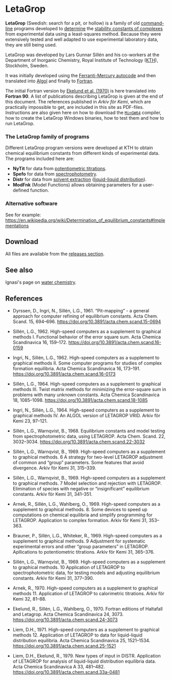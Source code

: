 # LetaGrop

**LetaGrop** (Swedish: search for a pit, or hollow) is a family of old
[command-line](https://en.wikipedia.org/wiki/Command-line_interface) programs
developed to [determine](https://en.wikipedia.org/wiki/Determination_of_equilibrium_constants)
the [stability constants of complexes](https://en.wikipedia.org/wiki/Stability_constants_of_complexes)
from experimental data using a least-squares method. Because they were extensively
tested and well adapted to use experimental laboratory data, they are still being used.

LetaGrop was developed by Lars Gunnar Sillén and his co-workers at the Department of
Inorganic Chemistry, Royal Institute of Technology ([KTH](https://www.kth.se/en)),
Stockholm, Sweden.

It was initially developed using the [Ferranti-Mercury autocode](https://en.wikipedia.org/wiki/Ferranti_Mercury)
and then translated into [Algol](https://en.wikipedia.org/wiki/ALGOL)
and finally to [Fortran](https://en.wikipedia.org/wiki/Fortran).

The initial Fortran version by [Ekelund et al. (1970)][1] is here translated
into **Fortran 90**. A list of publications describing LetaGrop is given at the
end of this document. The references published in _Arkiv för Kemi_, which are
practically impossible to get, are included in this site as PDF-files.
Instructions are also given here on how to download the [`MinGW64`](https://www.mingw-w64.org/)
compiler, how to create the LetaGrop Windows binaries, how to test
them and how to run LetaGrop.

### The LetaGrop family of programs

Different LetaGrop program versions were developed at KTH to obtain chemical equilibrium constants from different kinds of experimental data. The programs included here are:

- **NyTit** for data from [potentiometric titrations](https://en.wikipedia.org/wiki/Determination_of_equilibrium_constants#Potentiometric_measurements).
- **Spefo** for data from [spectrophotometry](https://en.wikipedia.org/wiki/Determination_of_equilibrium_constants#Spectrophotometric_measurements).
- **Distr** for data from [solvent extraction](https://simple.wikipedia.org/wiki/Solvent_extraction) ([liquid-liquid distribution](https://en.wikipedia.org/wiki/Equilibrium_chemistry#Partition)).
- **ModFnk** (Model Functions) allows obtaining parameters for a user-defined function.

### Alternative software

See for example:
https://en.wikipedia.org/wiki/Determination_of_equilibrium_constants#Implementations

## Download
All files are available from the [releases section][2].

## See also
Ignasi's page on [water chemistry][3].

## References

- Dyrssen, D., Ingri, N., Sillén, L.G., 1961. “Pit-mapping” - a general approach
for computer refining of equilibrium constants. Acta Chem. Scand. 15, 694–696.
https://doi.org/10.3891/acta.chem.scand.15-0694

- Sillén, L.G., 1962. High-speed computers as a supplement to graphical methods I.
Functional behavior of the error square sum. Acta Chemica Scandinavica 16, 159–172.
https://doi.org/10.3891/acta.chem.scand.16-0159

- Ingri, N., Sillén, L.G., 1962. High-speed computers as a supplement to graphical
methods II. Some computer programs for studies of complex formation equilibria.
Acta Chemica Scandinavica 16, 173–191. https://doi.org/10.3891/acta.chem.scand.16-0173

- Sillén, L.G., 1964. High-speed computers as a supplement to graphical methods III.
Twist matrix methods for minimizing the error-square sum in problems with many unknown
constants. Acta Chemica Scandinavica 18, 1085–1098.
https://doi.org/10.3891/acta.chem.scand.18-1085

- Ingri, N., Sillén, L.G., 1964. High-speed computers as a supplement to graphical
methods IV. An ALGOL version of LETAGROP VRID. Arkiv för Kemi 23, 97–121.

- Sillén, L.G., Warnqvist, B., 1968. Equilibrium constants and model testing from
spectrophotometric data, using LETAGROP. Acta Chem. Scand. 22, 3032–3034. https://doi.org/10.3891/acta.chem.scand.22-3032

- Sillén, L.G., Warnqvist, B., 1969. High-speed computers as a supplement to
graphical methods. 6 A strategy for two-level LETAGROP adjustment of common and “group”
parameters. Some features that avoid divergence. Arkiv för Kemi 31, 315–339.

- Sillén, L.G., Warnqvist, B., 1969. High-speed computers as a supplement to graphical
methods. 7 Model selection and rejection with LETAGROP. Elimination of species with
negative or “insignificant” equilibrium constants. Arkiv för Kemi 31, 341–351.

- Arnek, R., Sillén, L.G., Wahlberg, O., 1969. High-speed computers as a supplement to
graphical methods. 8. Some devices to speed up computations on chemical equilibria and
simplify programming for LETAGROP. Application to complex formation.
Arkiv för Kemi 31, 353–363.

- Brauner, P., Sillén, L.G., Whiteker, R., 1969. High-speed computers as a supplement to
graphical methods. 9 Adjustment for systematic experimental errors and other
“group parameters” in LETAGROP. Apllications to potentiometric titrations.
Arkiv för Kemi 31, 365–376.

- Sillén, L.G., Warnqvist, B., 1969. High-speed computers as a supplement to
graphical methods. 10 Application of LETAGROP to spectrophotometric data, for
testing models and adjusting equilibrium constants. Arkiv för Kemi 31, 377–390.

- Arnek, R., 1970. High-speed computers as a supplement to graphical methods 11.
Application of LETAGROP to calorimetric titrations. Arkiv för Kemi 32, 81–88.

- Ekelund, R., Sillén, L.G., Wahlberg, O., 1970. Fortran editions of Haltafall and
Letagrop. Acta Chemica Scandinavica 24, 3073.
https://doi.org/10.3891/acta.chem.scand.24-3073

- Liem, D.H., 1971. High-speed computers as a supplement to graphical methods 12.
Application of LETAGROP to data for liquid-liquid distribution equilibria.
Acta Chemica Scandinavica 25, 1521–1534. https://doi.org/10.3891/acta.chem.scand.25-1521

- Liem, D.H., Ekelund, R., 1979. New types of input in DISTR. Application of LETAGROP
for analysis of liquid-liquid distribution equilibria data.
Acta Chemica Scandinavica A 33, 481–482. https://doi.org/10.3891/acta.chem.scand.33a-0481


[1]: http://actachemscand.org/doi/10.3891/acta.chem.scand.24-3073
[2]: https://github.com/ignasi-p/letaGrop/releases/latest
[3]: https://sites.google.com/view/groundwatergeochemistry

